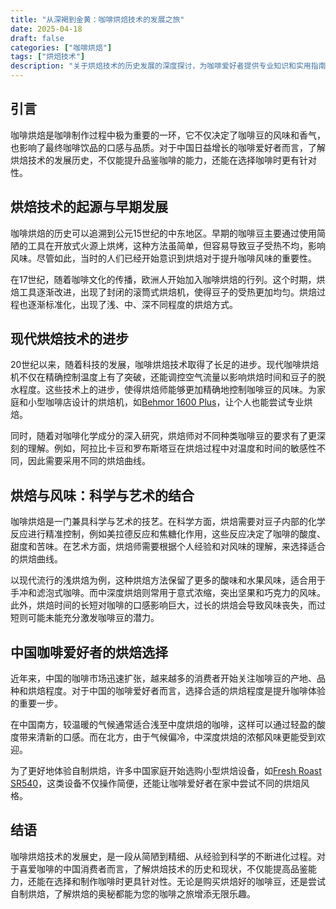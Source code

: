 ```yaml
---
title: "从深褐到金黄：咖啡烘焙技术的发展之旅"
date: 2025-04-18
draft: false
categories: ["咖啡烘焙"]
tags: ["烘焙技术"]
description: "关于烘焙技术的历史发展的深度探讨，为咖啡爱好者提供专业知识和实用指南。"
---
```


## 引言

咖啡烘焙是咖啡制作过程中极为重要的一环，它不仅决定了咖啡豆的风味和香气，也影响了最终咖啡饮品的口感与品质。对于中国日益增长的咖啡爱好者而言，了解烘焙技术的发展历史，不仅能提升品鉴咖啡的能力，还能在选择咖啡时更有针对性。

## 烘焙技术的起源与早期发展

咖啡烘焙的历史可以追溯到公元15世纪的中东地区。早期的咖啡豆主要通过使用简陋的工具在开放式火源上烘烤，这种方法虽简单，但容易导致豆子受热不均，影响风味。尽管如此，当时的人们已经开始意识到烘焙对于提升咖啡风味的重要性。

在17世纪，随着咖啡文化的传播，欧洲人开始加入咖啡烘焙的行列。这个时期，烘焙工具逐渐改进，出现了封闭的滚筒式烘焙机，使得豆子的受热更加均匀。烘焙过程也逐渐标准化，出现了浅、中、深不同程度的烘焙方式。

## 现代烘焙技术的进步

20世纪以来，随着科技的发展，咖啡烘焙技术取得了长足的进步。现代咖啡烘焙机不仅在精确控制温度上有了突破，还能调控空气流量以影响烘焙时间和豆子的脱水程度。这些技术上的进步，使得烘焙师能够更加精确地控制咖啡豆的风味。为家庭和小型咖啡店设计的烘焙机，如[Behmor 1600 Plus](https://www.amazon.com/s?k=Behmor%201600%20Plus&tag=coffeeprism-20)，让个人也能尝试专业烘焙。

同时，随着对咖啡化学成分的深入研究，烘焙师对不同种类咖啡豆的要求有了更深刻的理解。例如，阿拉比卡豆和罗布斯塔豆在烘焙过程中对温度和时间的敏感性不同，因此需要采用不同的烘焙曲线。

## 烘焙与风味：科学与艺术的结合

咖啡烘焙是一门兼具科学与艺术的技艺。在科学方面，烘焙需要对豆子内部的化学反应进行精准控制，例如美拉德反应和焦糖化作用，这些反应决定了咖啡的酸度、甜度和苦味。在艺术方面，烘焙师需要根据个人经验和对风味的理解，来选择适合的烘焙曲线。

以现代流行的浅烘焙为例，这种烘焙方法保留了更多的酸味和水果风味，适合用于手冲和滤泡式咖啡。而中深度烘焙则常用于意式浓缩，突出坚果和巧克力的风味。此外，烘焙时间的长短对咖啡的口感影响巨大，过长的烘焙会导致风味丧失，而过短则可能未能充分激发咖啡豆的潜力。

## 中国咖啡爱好者的烘焙选择

近年来，中国的咖啡市场迅速扩张，越来越多的消费者开始关注咖啡豆的产地、品种和烘焙程度。对于中国的咖啡爱好者而言，选择合适的烘焙程度是提升咖啡体验的重要一步。

在中国南方，较温暖的气候通常适合浅至中度烘焙的咖啡，这样可以通过轻盈的酸度带来清新的口感。而在北方，由于气候偏冷，中深度烘焙的浓郁风味更能受到欢迎。

为了更好地体验自制烘焙，许多中国家庭开始选购小型烘焙设备，如[Fresh Roast SR540](https://www.amazon.com/s?k=Fresh%20Roast%20SR540&tag=coffeeprism-20)，这类设备不仅操作简便，还能让咖啡爱好者在家中尝试不同的烘焙风格。

## 结语

咖啡烘焙技术的发展史，是一段从简陋到精细、从经验到科学的不断进化过程。对于喜爱咖啡的中国消费者而言，了解烘焙技术的历史和现状，不仅能提高品鉴能力，还能在选择和制作咖啡时更具针对性。无论是购买烘焙好的咖啡豆，还是尝试自制烘焙，了解烘焙的奥秘都能为您的咖啡之旅增添无限乐趣。